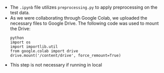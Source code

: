 - The `.ipynb` file utilizes `preprocessing.py` to apply preprocessing on the test data.
- As we were collaborating through Google Colab, we uploaded the necessary files to Google Drive. The following code was used to mount the Drive:
  ```
  python
  import os
  import importlib.util
  from google.colab import drive
  drive.mount('/content/drive', force_remount=True)
  ```
- This step is not necessary if running in local